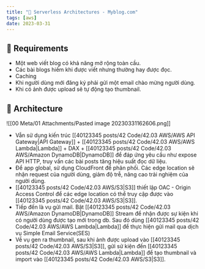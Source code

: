 ```yaml
---
title: "🌱 Serverless Architectures - Myblog.com"
tags: [aws]
date: 2023-03-31
---
```


## 🌿 Requirements
- Một web viết blog có khả năng mở rộng toàn cầu.
- Các bài blogs hiếm khi được viết nhưng thường hay được đọc.
- Caching
- Khi người dùng mới đăng ký phải gửi một email chào mừng người dùng.
- Khi có ảnh được upload sẽ tự động tạo thumbnail.

## 🌿 Architecture
![[00 Meta/01 Attachments/Pasted image 20230331162606.png]]

- Vẫn sử dụng kiến trúc [[40123345 posts/42 Code/42.03 AWS/AWS API Gateway|API Gateway]] + [[40123345 posts/42 Code/42.03 AWS/AWS Lambda|Lambda]] + DAX + [[40123345 posts/42 Code/42.03 AWS/Amazon DynamoDB|DynamoDB]] để đáp ứng yêu cầu như expose API HTTP, truy vấn các bài posts tăng hiệu suất đọc dữ liệu.
- Để app global, sử dụng CloudFront để phân phối. Các edge location sẽ nhận request của người dùng, giảm độ trễ, nâng cao trải nghiệm của người dùng.
- [[40123345 posts/42 Code/42.03 AWS/S3|S3]] thiết lập OAC - Origin Access Control để các edge location có thể truy cập được vào [[40123345 posts/42 Code/42.03 AWS/S3|S3]].
- Tiếp đến là vụ gửi mail. Bật [[40123345 posts/42 Code/42.03 AWS/Amazon DynamoDB|DynamoDB]] Stream để nhận được sự kiện khi có người dùng được tạo mới trong db. Sau đó dùng [[40123345 posts/42 Code/42.03 AWS/AWS Lambda|Lambda]] để thực hiện gửi mail qua dịch vụ Simple Email Service(SES)
- Về vụ gen ra thumbnail, sau khi ảnh được upload vào [[40123345 posts/42 Code/42.03 AWS/S3|S3]], gửi sử kiện đến [[40123345 posts/42 Code/42.03 AWS/AWS Lambda|Lambda]] để tạo thumbnail và import vào [[40123345 posts/42 Code/42.03 AWS/S3|S3]].
